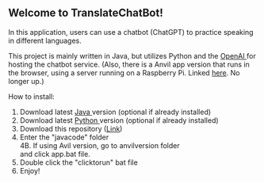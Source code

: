 <h2> Welcome to TranslateChatBot! </h2>

In this application, users can use a chatbot (ChatGPT) to practice speaking in different languages.

This project is mainly written in Java, but utilizes Python and the <a href = "https://beta.openai.com/examples/default-chat"> OpenAI </a> for hosting the chatbot service.
(Also, there is a Anvil app version that runs in the browser, using a server running on a Raspberry Pi. Linked <a href = "https://fznfm3jbu7lmk4dr.anvil.app/GEX2PDL57MMZXQGUGLWB3SFM" link> here</a>. No longer up.)

How to install:
1. Download latest <a href = "https://download.oracle.com/java/17/latest/jdk-17_linux-x64_bin.tar.gz" download> Java </a> version (optional if already installed) 
2. Download latest <a href= "https://www.python.org/ftp/python/3.10.2/python-3.10.2-amd64.exe" download> Python </a> version (optional if already installed) 
3. Download this repository (<a href = "https://github.com/turt1edman/translatechatbot/archive/refs/heads/master.zip" download>Link</a>)
4. Enter the "javacode" folder
<br> 4B. If using Avil version, go to anvilversion folder <br>
and click app.bat file.
5. Double click the "clicktorun" bat file
6. Enjoy!
